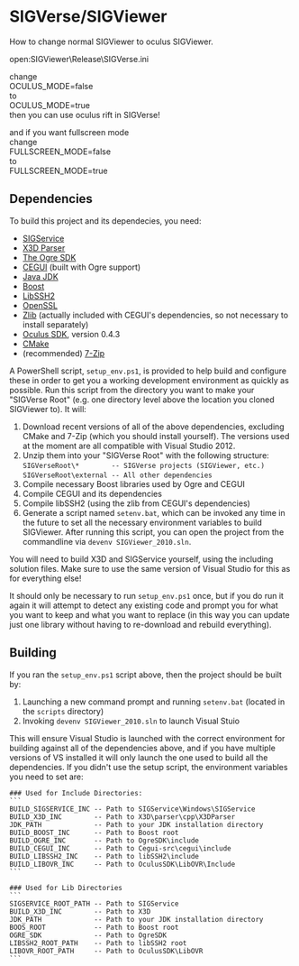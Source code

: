 SIGVerse/SIGViewer
=============

How to change normal SIGViewer to oculus SIGViewer.

open:SIGViewer\Release\SIGVerse.ini

change  
OCULUS_MODE=false  
to  
OCULUS_MODE=true  
then you can use oculus rift in SIGVerse!

and if you want fullscreen mode  
change  
FULLSCREEN_MODE=false  
to  
FULLSCREEN_MODE=true


## Dependencies
To build this project and its dependecies, you need:

* [SIGService](https://github.com/SIGVerse/SIGService)
* [X3D Parser](https://github.com/SIGVerse/x3d)
* [The Ogre SDK](http://www.ogre3d.org/download/sdk)
* [CEGUI](http://cegui.org.uk/) (built with Ogre support)
* [Java JDK](http://www.oracle.com/technetwork/java/javase/downloads/index.html)
* [Boost](http://www.boost.org/doc/libs/1_55_0/more/getting_started/windows.html)
* [LibSSH2](https://www.libssh2.org/)
* [OpenSSL](https://www.openssl.org/)
* [Zlib](http://www.zlib.net/) (actually included with CEGUI's dependencies, so not necessary to install separately)
* [Oculus SDK](https://developer.oculus.com/downloads/), version 0.4.3
* [CMake](https://cmake.org/download/)
* (recommended) [7-Zip](http://www.7-zip.org/)

A PowerShell script, `setup_env.ps1`, is provided to help build and configure these in order to get you a working development environment as quickly as possible.
Run this script from the directory you want to make your "SIGVerse Root" (e.g. one directory level above the location you cloned SIGViewer to).
It will:

1. Download recent versions of all of the above dependencies, excluding CMake and 7-Zip (which you should install yourself). The versions used at the moment are all compatible with Visual Studio 2012.
2. Unzip them into your "SIGVerse Root" with the following structure:
    `SIGVerseRoot\*        -- SIGVerse projects (SIGViewer, etc.)`
    `SIGVerseRoot\external -- All other dependencies`
3. Compile necessary Boost libraries used by Ogre and CEGUI
4. Compile CEGUI and its dependencies
5. Compile libSSH2 (using the zlib from CEGUI's dependencies)
6. Generate a script named `setenv.bat`, which can be invoked any time in the future to set all the necessary environment variables to build SIGViewer. After running this script, you can open the project from the commandline via `devenv SIGViewer_2010.sln`.

You will need to build X3D and SIGService yourself, using the including solution files. Make sure to use the same version of Visual Studio for this as for everything else!

It should only be necessary to run `setup_env.ps1` once, but if you do run it again it will attempt to detect any existing code and prompt you for what you want to keep and what you want to replace (in this way you can update just one library without having to re-download and rebuild everything).

## Building
If you ran the `setup_env.ps1` script above, then the project should be built by:

1. Launching a new command prompt and running `setenv.bat` (located in the `scripts` directory)
2. Invoking `devenv SIGViewer_2010.sln` to launch Visual Stuio

This will ensure Visual Studio is launched with the correct environment for building against all of the dependencies above, and if you have multiple versions of VS installed it will only launch the one used to build all the dependencies. If you didn't use the setup script, the environment variables you need to set are:

    ### Used for Include Directories:
    ```
    BUILD_SIGSERVICE_INC -- Path to SIGService\Windows\SIGService
    BUILD_X3D_INC        -- Path to X3D\parser\cpp\X3DParser
    JDK_PATH             -- Path to your JDK installation directory
    BUILD_BOOST_INC      -- Path to Boost root
    BUILD_OGRE_INC       -- Path to OgreSDK\include
    BUILD_CEGUI_INC      -- Path to Cegui-src\cegui\include
    BUILD_LIBSSH2_INC    -- Path to libSSH2\include
    BUILD_LIBOVR_INC     -- Path to OculusSDK\LibOVR\Include
    ```

    ### Used for Lib Directories
    ```
    SIGSERVICE_ROOT_PATH -- Path to SIGService
    BUILD_X3D_INC        -- Path to X3D
    JDK_PATH             -- Path to your JDK installation directory
    BOOS_ROOT            -- Path to Boost root
    OGRE_SDK             -- Path to OgreSDK
    LIBSSH2_ROOT_PATH    -- Path to libSSH2 root
    LIBOVR_ROOT_PATH     -- Path to OculusSDK\LibOVR
    ```
